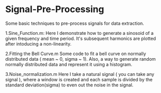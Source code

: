 # Signal-Pre-Processing
Some basic techniques to pre-process signals for data extraction.

1.Sine_Function.m:
Here I demonstrate how to generate a sinosoid of a given frequency and time period. It's subsequent harmonics are plotted after intoducing a non-linearity.

2.Fitting the Bell Curve.m
Some code to fit a bell curve on normally distributed data ( mean ~ 0, sigma ~ 1). Also, a way to generate random normally distributed data and represent it using a histogram.

3.Noise_normalization.m
Here I take a natural signal ( you can take any signal ), where a window is created and each sample is divided by the standard deviation(sigma) to even out the noise in the signal.
